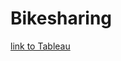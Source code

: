 # Bikesharing

[link to Tableau](https://public.tableau.com/app/profile/theodora.nutaitis.lopez/viz/NYC_Citibike_Challenge_16574153673080/NYCCitibikeAnalysis?publish=yes)
